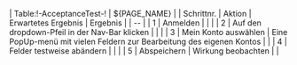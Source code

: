 | Table:!-AcceptanceTest-! | ${PAGE_NAME} |
| Schrittnr. | Aktion | Erwartetes Ergebnis | Ergebnis |
| -- |
| 1 | Anmelden | | |
| 2 | Auf den dropdown-Pfeil in der Nav-Bar klicken | | |
| 3 | Mein Konto auswählen | Eine PopUp-menü mit vielen Feldern zur Bearbeitung des eigenen Kontos | |
| 4 | Felder testweise abändern | | |
| 5 | Abspeichern | Wirkung beobachten | |
